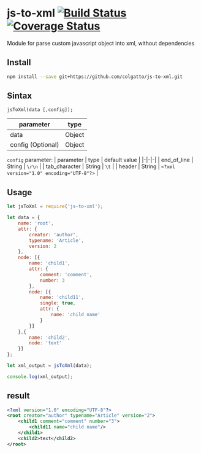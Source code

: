 # js-to-xml [![Build Status](https://travis-ci.com/colgatto/js-to-xml.svg?branch=master)](https://travis-ci.com/colgatto/js-to-xml) [![Coverage Status](https://coveralls.io/repos/github/colgatto/js-to-xml/badge.svg?branch=master)](https://coveralls.io/github/colgatto/js-to-xml?branch=master)
Module for parse custom javascript object into xml, without dependencies

## Install
```sh
npm install --save git+https://github.com/colgatto/js-to-xml.git
```

## Sintax
    jsToXml(data [,config]);
| parameter | type |
|-|-|
| data | Object |
| config (Optional) | Object |

`config` parameter:
| parameter | type | default value |
|-|-|-|
| end_of_line | String | `\r\n` |
| tab_character | String | `\t` |
| header | String | `<?xml version="1.0" encoding="UTF-8"?>` |


## Usage
```javascript
let jsToXml = require('js-to-xml');

let data = {
	name: 'root',
	attr: {
		creator: 'author',
		typename: 'Article',
		version: 2
	},
	node: [{
		name: 'child1',
		attr: {
			comment: 'comment',
			number: 3
		},
		node: [{
			name: 'child11',
			single: true,
			attr: {
				name: 'child name'
			}
		}]
	},{
		name: 'child2',
		node: 'text'
	}]
};

let xml_output = jsToXml(data);

console.log(xml_output);
```
## result
```xml
<?xml version="1.0" encoding="UTF-8"?>
<root creator="author" typename="Article" version="2">
	<child1 comment="comment" number="3">
		<child11 name="child name"/>
	</child1>
	<child2>text</child2>
</root>
```